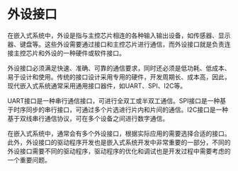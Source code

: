 # 外设接口
在嵌入式系统中，外设是指与主控芯片相连的各种输入输出设备，如传感器、显示器、键盘等。这些外设需要通过接口和主控芯片进行通信，而外设接口就是负责连接主控芯片和外设的一种硬件或软件接口。

外设接口必须满足快速、准确、可靠的通信要求，同时还必须是低功耗、低成本、易于设计和使用。传统的接口设计采用专用的硬件，开发周期长、成本高，因此，现代嵌入式系统通常采用通用接口器件，如UART、SPI、I2C等。

UART接口是一种串行通信接口，可进行全双工或半双工通信。SPI接口是一种基于时序同步的串行接口，可通过多个片选进行片内和片间的通信。I2C接口是一种基于双线串行通信协议，可在多个设备之间进行数字通信。

在嵌入式系统中，通常会有多个外设接口，根据实际应用的需要选择合适的接口。此外，外设接口的驱动程序开发也是嵌入式系统开发中非常重要的一部分，不同的外设接口需要不同的驱动程序，驱动程序的优化和调试也是开发过程中需要考虑的一个重要问题。